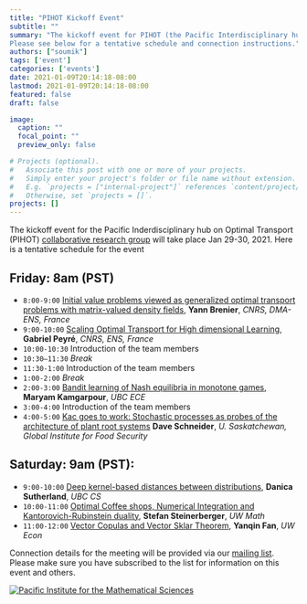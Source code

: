 ```yaml
---
title: "PIHOT Kickoff Event"
subtitle: ""
summary: "The kickoff event for PIHOT (the Pacific Interdisciplinary hub on Optimal Transport) will take place on Jan 29-30th, 2021.
Please see below for a tentative schedule and connection instructions."
authors: ["soumik"]
tags: ['event']
categories: ['events']
date: 2021-01-09T20:14:18-08:00
lastmod: 2021-01-09T20:14:18-08:00
featured: false
draft: false

image:
  caption: ""
  focal_point: ""
  preview_only: false

# Projects (optional).
#   Associate this post with one or more of your projects.
#   Simply enter your project's folder or file name without extension.
#   E.g. `projects = ["internal-project"]` references `content/project/deep-learning/index.md`.
#   Otherwise, set `projects = []`.
projects: []
---
```

The kickoff event for the Pacific Inderdisciplinary hub on Optimal Transport (PIHOT) [collaborative research group](https://www.pims.math.ca/collaborative-research-groups/pihot) will take place Jan 29-30, 2021. Here is a tentative
schedule for the event

## Friday: 8am (PST)
  * `8:00-9:00` [Initial value problems viewed as generalized optimal transport problems with matrix-valued density fields](/talk/kickoff_brenier/), __Yann Brenier__, _CNRS, DMA-ENS, France_
  * `9:00-10:00` [Scaling Optimal Transport for High dimensional Learning](/talk/kickoff_peyre/), __Gabriel Peyré__, _CNRS, ENS, France_
  * `10:00-10:30` Introduction of the team members
  * `10:30–11:30` _Break_
  * `11:30-1:00` Introduction of the team members
  * `1:00-2:00` _Break_
  * `2:00-3:00` [Bandit learning of Nash equilibria in monotone games](/talk/kickoff_kamgarpour/), __Maryam Kamgarpour__, _UBC ECE_
  * `3:00-4:00` Introduction of the team members
  * `4:00-5:00` [Kac goes to work: Stochastic processes as probes of the architecture of plant root systems](/talk/kickoff_schneider/) __Dave Schneider__, _U. Saskatchewan, Global Institute for Food Security_

## Saturday: 9am (PST):
  * `9:00-10:00` [Deep kernel-based distances between distributions](/talk/kickoff_sutherland/), __Danica Sutherland__, _UBC CS_
  * `10:00-11:00` [Optimal Coffee shops, Numerical Integration and Kantorovich-Rubinstein duality](/talk/kickoff_steinerberger), __Stefan Steinerberger__, _UW Math_
  * `11:00-12:00` [Vector Copulas and Vector Sklar Theorem](/talk/kickoff_fan/), __Yanqin Fan__, _UW Econ_

Connection details for the meeting will be provided via our [mailing
list](/#mailinglist). Please make sure you have subscribed to the list for
information on this event and others.


<div class="row">
<div class="col-lg-5 sponsor">
    <a href="https://www.pims.math.ca" target="_blank"><img src="/img/pims-logo.png" alt="Pacific Institute for the Mathematical Sciences" /></a>
</div>
<div class="col-lg-2">&nbsp;</div>
</div>

